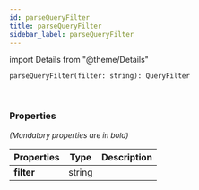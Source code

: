 ```yaml
---
id: parseQueryFilter
title: parseQueryFilter
sidebar_label: parseQueryFilter
---
```


import Details from "@theme/Details"


```tsx
parseQueryFilter(filter: string): QueryFilter
```
<br/>



### Properties

<font size="2"><i>(Mandatory properties are in bold)</i></font>

| Properties | Type | Description |
| --------- | ---- | ----------- |
| **filter** | string |  |


